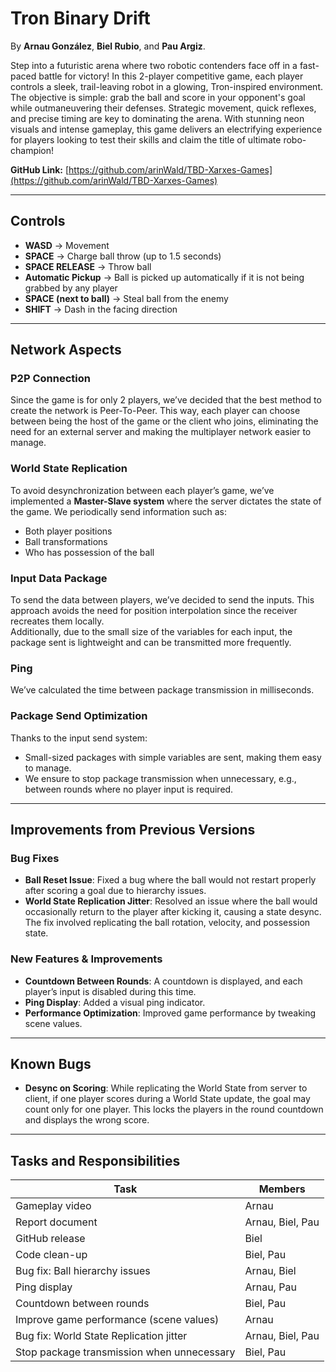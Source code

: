 # Tron Binary Drift

By **Arnau González**, **Biel Rubio**, and **Pau Argiz**.

Step into a futuristic arena where two robotic contenders face off in a fast-paced battle for victory! In this 2-player competitive game, each player controls a sleek, trail-leaving robot in a glowing, Tron-inspired environment. The objective is simple: grab the ball and score in your opponent's goal while outmaneuvering their defenses. Strategic movement, quick reflexes, and precise timing are key to dominating the arena. With stunning neon visuals and intense gameplay, this game delivers an electrifying experience for players looking to test their skills and claim the title of ultimate robo-champion!

**GitHub Link:** [https://github.com/arinWald/TBD-Xarxes-Games](https://github.com/arinWald/TBD-Xarxes-Games)

---

## Controls
- **WASD** → Movement  
- **SPACE** → Charge ball throw (up to 1.5 seconds)  
- **SPACE RELEASE** → Throw ball  
- **Automatic Pickup** → Ball is picked up automatically if it is not being grabbed by any player  
- **SPACE (next to ball)** → Steal ball from the enemy  
- **SHIFT** → Dash in the facing direction  

---

## Network Aspects

### P2P Connection
Since the game is for only 2 players, we’ve decided that the best method to create the network is Peer-To-Peer. This way, each player can choose between being the host of the game or the client who joins, eliminating the need for an external server and making the multiplayer network easier to manage.

### World State Replication
To avoid desynchronization between each player’s game, we’ve implemented a **Master-Slave system** where the server dictates the state of the game. We periodically send information such as:
- Both player positions
- Ball transformations
- Who has possession of the ball

### Input Data Package
To send the data between players, we’ve decided to send the inputs. This approach avoids the need for position interpolation since the receiver recreates them locally.  
Additionally, due to the small size of the variables for each input, the package sent is lightweight and can be transmitted more frequently.

### Ping
We’ve calculated the time between package transmission in milliseconds.

### Package Send Optimization
Thanks to the input send system:
- Small-sized packages with simple variables are sent, making them easy to manage.
- We ensure to stop package transmission when unnecessary, e.g., between rounds where no player input is required.

---

## Improvements from Previous Versions

### Bug Fixes
- **Ball Reset Issue**: Fixed a bug where the ball would not restart properly after scoring a goal due to hierarchy issues.
- **World State Replication Jitter**: Resolved an issue where the ball would occasionally return to the player after kicking it, causing a state desync. The fix involved replicating the ball rotation, velocity, and possession state.

### New Features & Improvements
- **Countdown Between Rounds**: A countdown is displayed, and each player’s input is disabled during this time.
- **Ping Display**: Added a visual ping indicator.
- **Performance Optimization**: Improved game performance by tweaking scene values.

---

## Known Bugs
- **Desync on Scoring**: While replicating the World State from server to client, if one player scores during a World State update, the goal may count only for one player. This locks the players in the round countdown and displays the wrong score.

---

## Tasks and Responsibilities

| **Task**                                      | **Members**         |
|-----------------------------------------------|---------------------|
| Gameplay video                                | Arnau               |
| Report document                               | Arnau, Biel, Pau    |
| GitHub release                                | Biel                |
| Code clean-up                                 | Biel, Pau           |
| Bug fix: Ball hierarchy issues                | Arnau, Biel         |
| Ping display                                  | Arnau, Pau          |
| Countdown between rounds                      | Biel, Pau           |
| Improve game performance (scene values)       | Arnau               |
| Bug fix: World State Replication jitter       | Arnau, Biel, Pau    |
| Stop package transmission when unnecessary    | Biel, Pau           |
